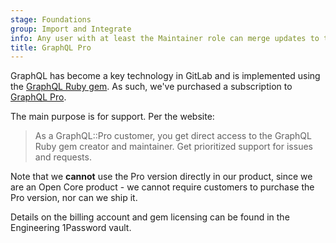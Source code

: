 ```yaml
---
stage: Foundations
group: Import and Integrate
info: Any user with at least the Maintainer role can merge updates to this content. For details, see https://docs.gitlab.com/development/development_processes/#development-guidelines-review.
title: GraphQL Pro
---
```


GraphQL has become a key technology in GitLab and is implemented using the
[GraphQL Ruby gem](https://graphql-ruby.org). As such, we've purchased a subscription to
[GraphQL Pro](https://graphql.pro).

The main purpose is for support. Per the website:

> As a GraphQL::Pro customer, you get direct access to the GraphQL Ruby gem
> creator and maintainer. Get prioritized support for issues and requests.

Note that we **cannot** use the Pro version directly in our product, since we are
an Open Core product - we cannot require customers to purchase the Pro version, nor can we ship it.

Details on the billing account and gem licensing can be found in the Engineering 1Password vault.
